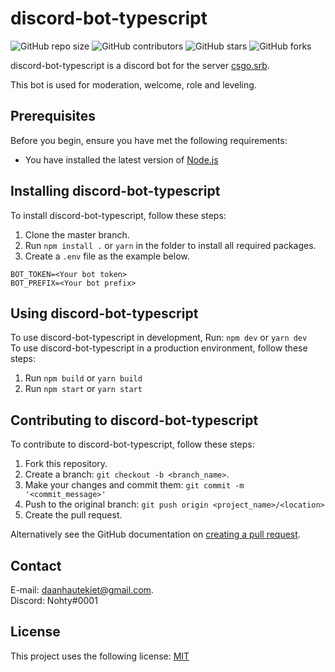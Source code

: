 # discord-bot-typescript

![GitHub repo size](https://img.shields.io/github/repo-size/Nohty/discord-bot-typescript)
![GitHub contributors](https://img.shields.io/github/contributors/Nohty/discord-bot-typescript)
![GitHub stars](https://img.shields.io/github/stars/Nohty/discord-bot-typescript?style=social)
![GitHub forks](https://img.shields.io/github/forks/Nohty/discord-bot-typescript?style=social)

discord-bot-typescript is a discord bot for the server [csgo.srb](https://discord.gg/nhNavuEbGq).

This bot is used for moderation, welcome, role and leveling.

## Prerequisites

Before you begin, ensure you have met the following requirements:
* You have installed the latest version of [Node.js](https://nodejs.org/en/)

## Installing discord-bot-typescript

To install discord-bot-typescript, follow these steps:
1. Clone the master branch.
2. Run `npm install .` or `yarn` in the folder to install all required packages.
3. Create a `.env` file as the example below.
```
BOT_TOKEN=<Your bot token>
BOT_PREFIX=<Your bot prefix>
```

## Using discord-bot-typescript
To use discord-bot-typescript in development, Run: `npm dev` or `yarn dev`  
To use discord-bot-typescript in a production environment, follow these steps:
1. Run `npm build` or `yarn build`
2. Run `npm start` or `yarn start`

## Contributing to discord-bot-typescript

To contribute to discord-bot-typescript, follow these steps:

1. Fork this repository.
2. Create a branch: `git checkout -b <branch_name>`.
3. Make your changes and commit them: `git commit -m '<commit_message>'`
4. Push to the original branch: `git push origin <project_name>/<location>`
5. Create the pull request.

Alternatively see the GitHub documentation on [creating a pull request](https://help.github.com/en/github/collaborating-with-issues-and-pull-requests/creating-a-pull-request).

## Contact

E-mail: <daanhautekiet@gmail.com>.  
Discord: Nohty#0001

## License

This project uses the following license: [MIT](https://github.com/Nohty/discord-bot-typescript/blob/master/LICENSE)
